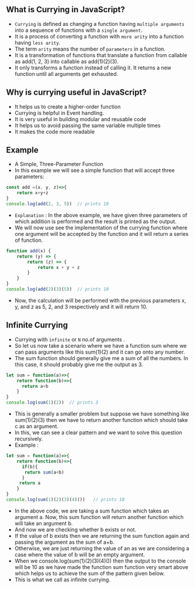 ## What is Currying in JavaScript?

- `Currying` is defined as changing a function having `multiple arguments` into a sequence of functions with a `single argument`. 
- It is a process of converting a function with `more arity` into a function having `less arity`. 
- The term `arity` means the number of `parameters` in a function. 
- It is a transformation of functions that translate a function from callable as add(1, 2, 3) into callable as add(1)(2)(3). 
- It only transforms a function instead of calling it. It returns a new function until all arguments get exhausted.

## Why is currying useful in JavaScript?

- It helps us to create a higher-order function
- Currying is helpful in Event handling.
- It is very useful in building modular and reusable code
- It helps us to avoid passing the same variable multiple times
- It makes the code more readable

## Example
- A Simple, Three-Parameter Function
- In this example we will see a simple function that will accept three parameters:
```ts
const add =(x, y, z)=>{
    return x+y+z
}
console.log(add(2, 3, 5))  // prints 10
```

- `Explanation` : In the above example, we have given three parameters of which addition is performed and the result is printed as the output.
- We will now use see the implementation of the currying function where one argument will be accepted by the function and it will return a series of function.
```ts
function add(x) {  
    return (y) => {
        return (z) => { 
            return x + y + z
        }
    }
}
console.log(add(2)(3)(5))  // prints 10
```
- Now, the calculation will be performed with the previous parameters x, y, and z as 5, 2, and 3 respectively and it will return 10.


## Infinite Currying
- Currying with `infinite` or `N` no.of arguments .
- So let us now take a scenario where we have a function sum where we can pass arguments like this sum(1)(2) and it can go onto any number. 
- The sum function should generally give me a sum of all the numbers. In this case, it should probably give me the output as 3.

```ts
let sum = function(a)=>{
    return function(b)=>{
      return a+b
    }
}
console.log(sum(1)(2))  // prints 3
```
- This is generally a smaller problem but suppose we have something like sum(1)(2)(3) then we have to return another function which should take c as an argument. 
- In this, we can see a clear pattern and we want to solve this question recursively.
- Example :
```ts
let sum = function(a)=>{
    return function(b)=>{
      if(b){
       return sum(a+b)
      }
     return a
    }
}
console.log(sum(1)(2)(3)(4)())   // prints 10
```

- In the above code, we are taking a sum function which takes an argument a. Now, this sum function will return another function which will take an argument b. 
- And now we are checking whether b exists or not. 
- If the value of b exists then we are returning the sum function again and passing the argument as the sum of a+b. 
- Otherwise, we are just returning the value of an as we are considering a case where the value of b will be an empty argument.
- When we  console.log(sum(1)(2)(3)(4)()) then the output to the console will be 10 as we have made the function sum function very smart above which helps us to achieve the sum of the pattern given below.
- This is what we call as infinite currying.
